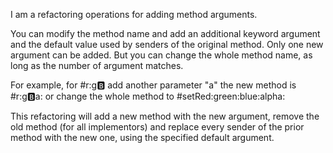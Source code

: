 I am a refactoring operations for adding method arguments.You can modify the method name and add an additional keyword argument and the default value used by senders of the original method. Only one new argument can be added. But you can change the whole method name, as long as the number of argument matches.For example, for #r:g:b:  add another parameter "a" the new method is#r:g:b:a: or change the whole method to #setRed:green:blue:alpha:This refactoring will add a new method with the new argument, remove the old method (for all implementors) and replace every sender of the prior method with the new one, using the specified default argument.